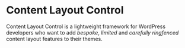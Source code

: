 Content Layout Control
======================

Content Layout Control is a lightweight framework for WordPress developers who
want to add _bespoke_, _limited_ and _carefully ringfenced_ content layout
features to their themes.
